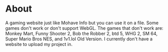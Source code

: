 # About 

A gaming website just like Mohave Info but you can use it on a file. Some games don't work or don't support WebGL. The games that don't work are: Monkey Mart, Funny Shooter 2, Bob the Robber 2, btd 5, WHG 2, SM 64, Super Mario Bros NES, and 1v1.lol Old Version. I currently don't have a website to upload my project in.

